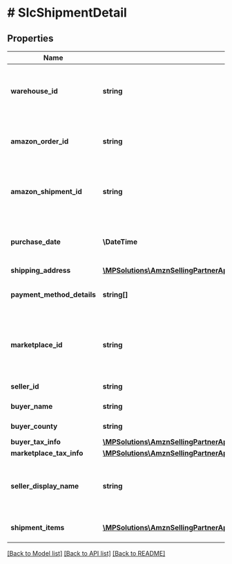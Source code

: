 # # SIcShipmentDetail

## Properties

Name | Type | Description | Notes
------------ | ------------- | ------------- | -------------
**warehouse_id** | **string** | The Amazon-defined identifier for the warehouse. | [optional]
**amazon_order_id** | **string** | The Amazon-defined identifier for the order. | [optional]
**amazon_shipment_id** | **string** | The Amazon-defined identifier for the shipment. | [optional]
**purchase_date** | **\DateTime** | The date and time when the order was created. | [optional]
**shipping_address** | [**\MPSolutions\AmznSellingPartnerApi\Models\ShipmentInvoicing\SIcAddress**](SIcAddress.md) |  | [optional]
**payment_method_details** | **string[]** | The list of payment method details. | [optional]
**marketplace_id** | **string** | The identifier for the marketplace where the order was placed. | [optional]
**seller_id** | **string** | The seller identifier. | [optional]
**buyer_name** | **string** | The name of the buyer. | [optional]
**buyer_county** | **string** | The county of the buyer. | [optional]
**buyer_tax_info** | [**\MPSolutions\AmznSellingPartnerApi\Models\ShipmentInvoicing\SIcBuyerTaxInfo**](SIcBuyerTaxInfo.md) |  | [optional]
**marketplace_tax_info** | [**\MPSolutions\AmznSellingPartnerApi\Models\ShipmentInvoicing\SIcMarketplaceTaxInfo**](SIcMarketplaceTaxInfo.md) |  | [optional]
**seller_display_name** | **string** | The seller’s friendly name registered in the marketplace. | [optional]
**shipment_items** | [**\MPSolutions\AmznSellingPartnerApi\Models\ShipmentInvoicing\SIcShipmentItem[]**](SIcShipmentItem.md) | A list of shipment items. | [optional]

[[Back to Model list]](../../README.md#models) [[Back to API list]](../../README.md#endpoints) [[Back to README]](../../README.md)
